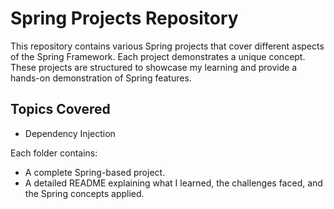 # Spring Projects Repository

This repository contains various Spring projects that cover different aspects of the Spring Framework. Each project demonstrates a unique concept. These projects are structured to showcase my learning and provide a hands-on demonstration of Spring features.

## Topics Covered
- Dependency Injection


Each folder contains:
- A complete Spring-based project.
- A detailed README explaining what I learned, the challenges faced, and the Spring concepts applied.
